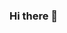 ### Hi there 👋

<!--
**ismailcgty/ismailcgty** is a ✨ _special_ ✨ repository because its `README.md` (this file) appears on your GitHub profile.



- 🔭 I’m currently working on Python Django
- 🌱 I’m currently learning Python Django
- 👯 I’m looking to collaborate on Software working
- 🤔 I’m looking for help with Python Django
- 💬 Ask me about ismailcykk@gmail.com
- 📫 How to reach me: ismailcykk@gmail.com
- 😄 Pronouns: ...
- ⚡ Fun fact: ...
-->

